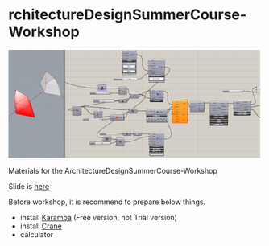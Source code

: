 # rchitectureDesignSummerCourse-Workshop

<img src=https://github.com/hrntsm/ArchitectureDesignSummerCourse-Workshop/blob/master/image/Thumbnail.png width=500>

Materials for the ArchitectureDesignSummerCourse-Workshop

Slide is [here](https://docs.google.com/presentation/d/17vfVmva4xWQoZm6h9FXg8407-DBBfLDM8gOPyVV6VRs/edit?usp=sharing)

Before workshop, it is recommend to prepare below things.

+ install [Karamba](https://www.food4rhino.com/app/karamba3d) (Free version, not Trial version)
+ install [Crane](https://www.food4rhino.com/app/crane)
+ calculator
